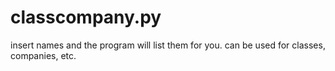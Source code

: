 # classcompany.py
insert names and the program will list them for you. can be used for classes, companies, etc.
